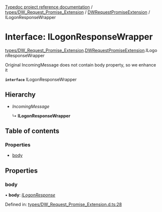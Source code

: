 [Typedoc project reference documentation](../README.md) / [types/DW_Request_Promise_Extension](../modules/types_dw_request_promise_extension.md) / [DWRequestPromiseExtension](../modules/types_dw_request_promise_extension.dwrequestpromiseextension.md) / ILogonResponseWrapper

# Interface: ILogonResponseWrapper

[types/DW_Request_Promise_Extension](../modules/types_dw_request_promise_extension.md).[DWRequestPromiseExtension](../modules/types_dw_request_promise_extension.dwrequestpromiseextension.md).ILogonResponseWrapper

Original IncomingMessage does not contain body property, so we enhance it

**`interface`** ILogonResponseWrapper

## Hierarchy

* *IncomingMessage*

  ↳ **ILogonResponseWrapper**

## Table of contents

### Properties

- [body](types_dw_request_promise_extension.dwrequestpromiseextension.ilogonresponsewrapper.md#body)

## Properties

### body

• **body**: [*ILogonResponse*](types_dw_rest.dwrest.ilogonresponse.md)

Defined in: [types/DW_Request_Promise_Extension.d.ts:28](https://github.com/DocuWare/REST-Sample-TS/blob/6f07cff/src/types/DW_Request_Promise_Extension.d.ts#L28)
